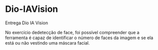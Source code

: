 # Dio-IAVision
Entrega Dio IA Vision

No exercício dedetecção de face, foi possível compreender que a ferramenta é capaz de identificar o número de faces da imagem e se ela está ou não vestindo uma máscara facial.
